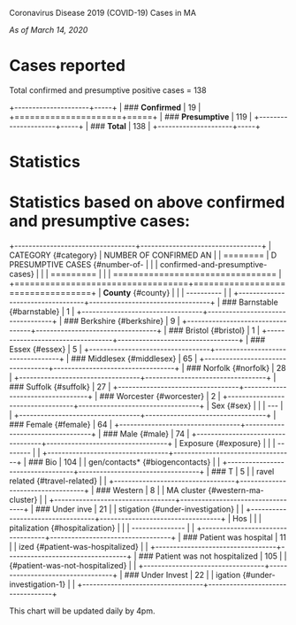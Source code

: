 Coronavirus Disease 2019 (COVID-19) Cases in MA

*As of March 14, 2020*

Cases reported
==============

Total confirmed and presumptive positive cases = 138

+---------------------+-----+
| ### **Confirmed**   | 19  |
+=====================+=====+
| ### **Presumptive** | 119 |
+---------------------+-----+
| ### **Total**       | 138 |
+---------------------+-----+

Statistics
==========

Statistics based on above confirmed and presumptive cases:
==========================================================

+----------------------------------+----------------------------------+
| CATEGORY {#category}             | NUMBER OF CONFIRMED AN           |
| ========                         | D PRESUMPTIVE CASES {#number-of- |
|                                  | confirmed-and-presumptive-cases} |
|                                  | =========                        |
|                                  | ================================ |
+==================================+==================================+
| **County** {#county}             |                                  |
| ----------                       |                                  |
+----------------------------------+----------------------------------+
| ### Barnstable {#barnstable}     | 1                                |
+----------------------------------+----------------------------------+
| ### Berkshire {#berkshire}       | 9                                |
+----------------------------------+----------------------------------+
| ### Bristol {#bristol}           | 1                                |
+----------------------------------+----------------------------------+
| ### Essex {#essex}               | 5                                |
+----------------------------------+----------------------------------+
| ### Middlesex {#middlesex}       | 65                               |
+----------------------------------+----------------------------------+
| ### Norfolk {#norfolk}           | 28                               |
+----------------------------------+----------------------------------+
| ### Suffolk {#suffolk}           | 27                               |
+----------------------------------+----------------------------------+
| ### Worcester {#worcester}       | 2                                |
+----------------------------------+----------------------------------+
| Sex {#sex}                       |                                  |
| ---                              |                                  |
+----------------------------------+----------------------------------+
| ### Female {#female}             | 64                               |
+----------------------------------+----------------------------------+
| ### Male {#male}                 | 74                               |
+----------------------------------+----------------------------------+
| Exposure {#exposure}             |                                  |
| --------                         |                                  |
+----------------------------------+----------------------------------+
| ### Bio                          | 104                              |
| gen/contacts\* {#biogencontacts} |                                  |
+----------------------------------+----------------------------------+
| ### T                            | 5                                |
| ravel related  {#travel-related} |                                  |
+----------------------------------+----------------------------------+
| ### Western                      | 8                                |
| MA cluster {#western-ma-cluster} |                                  |
+----------------------------------+----------------------------------+
| ### Under inve                   | 21                               |
| stigation {#under-investigation} |                                  |
+----------------------------------+----------------------------------+
| Hos                              |                                  |
| pitalization  {#hospitalization} |                                  |
| ---------------                  |                                  |
+----------------------------------+----------------------------------+
| ### Patient was hospital         | 11                               |
| ized {#patient-was-hospitalized} |                                  |
+----------------------------------+----------------------------------+
| ### Patient was not hospitalized | 105                              |
|  {#patient-was-not-hospitalized} |                                  |
+----------------------------------+----------------------------------+
| ### Under Invest                 | 22                               |
| igation {#under-investigation-1} |                                  |
+----------------------------------+----------------------------------+

This chart will be updated daily by 4pm.

